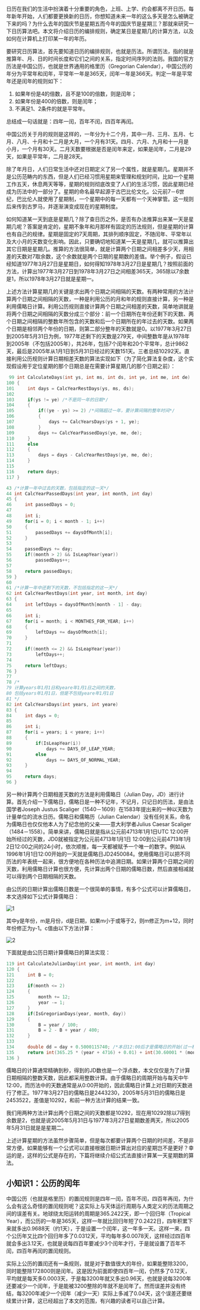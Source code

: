 日历在我们的生活中扮演着十分重要的角色，上班、上学、约会都离不开日历。每年新年开始，人们都要更换新的日历，你想知道未来一年的这么多天是怎么被确定下来的吗？为什么去年的国庆节是星期五而今年的国庆节是星期三？那就来研究一下日历算法吧。本文将介绍日历的编排规则，确定某日是星期几的计算方法，以及如何在计算机上打印某一年的年历。

要研究日历算法，首先要知道日历的编排规则，也就是历法。所谓历法，指的就是推算年、月、日的时间长度和它们之间的关系，指定时间序列的法则。我国的官方历法是中国公历，也就是世界通用的格里历（Gregorian Calendar），中国公历的年分为平常年和闰年，平常年一年是365天，闰年一年是366天。判定一年是平常年还是闰年的规则如下：


1. 如果年份是4的倍数，且不是100的倍数，则是闰年；
2. 如果年份是400的倍数，则是闰年；
3. 不满足1、2条件的就是平常年。


总结成一句话就是：四年一闰，百年不闰，四百年再闰。


中国公历关于月的规则是这样的，一年分为十二个月，其中一月、三月、五月、七月、八月、十月和十二月是大月，一个月有31天。四月、六月、九月和十一月是小月，一个月有30天。二月天数要根据是否是闰年来定，如果是闰年，二月是29天，如果是平常年，二月是28天。

除了年月日，人们日常生活中还对日期定义了另一个属性，就是星期几。星期并不是公历范畴内的东西，但是人们已经习惯用星期来管理和规划时间，比如一个星期工作五天，休息两天等等，星期的规则彻底改变了人们的生活习惯，因此星期已经成为历法中的一部分了。星期的命名最早起源于古巴比伦文化。公元前7－6世纪，巴比伦人就使用了星期制，一个星期中的每一天都有一个天神掌管。这一规则后来传到古罗马，并逐渐演变成现在的星期制度。

如何知道某一天到底是星期几？除了查日历之外，是否有办法推算出来某一天是星期几呢？答案是肯定的，星期不象年和月那样有固定的历法规则，但是星期的计算也有自己的规律。星期是固定的7天周期，其排列顺序固定，不随闰年、平常年以及大小月的天数变化影响。因此，只要确切地知道某一天是星期几，就可以推算出其它日期是星期几。推算的方法很简单，就是计算两个日期之间相差多少天，用相差的天数对7取余数，这个余数就是两个日期的星期数的差值。举个例子，假设已经知道1977年3月27日是星期日，如何得知1978年3月27日是星期几？按照前面的方法，计算出1977年3月27日到1978年3月27日之间相差365天，365除以7余数是1，所以1978年3月27日就是星期一。

上述方法计算星期几的关键是求出两个日期之间相隔的天数。有两种常用的方法计算两个日期之间相隔的天数，一种是利用公历的月和年的规则直接计算，另一种是利用儒略日计算。利用公历规则直接计算两个日期之间相差的天数，简单地讲就是将两个日期之间相隔的天数分成三个部分：前一个日期所在年份还剩下的天数、两个日期之间相隔的整数年所包含的天数和后一个日期所在的年过去的天数。如果两个日期是相邻两个年份的日期，则第二部分整年的天数就是0。以1977年3月27日到2005年5月31日为例，1977年还剩下的天数是279天，中间整数年是从1978年到2005年（不包括2005年），共26年，包括7个闰年和20个平常年，总计9862天，最后是2005年从1月1日到5月31日经过的天数151天。三者总结10292天。直接利用公历规则计算日期相差天数的算法实现如下（为了简化算法复杂度，这个实现假设用于定位星期的那个日期总是在需要计算星期几的那个日期之前）：

```cpp
 99 int CalculateDays(int ys, int ms, int ds, int ye, int me, int de)
100 {
101     int days = CalcYearRestDays(ys, ms, ds);
102 
103     if(ys != ye) /*不是同一年的日期*/
104     {
105         if((ye - ys) >= 2) /*间隔超过一年，要计算间隔的整年时间*/
106         {
107             days += CalcYearsDays(ys + 1, ye);
108         }
109         days += CalcYearPassedDays(ye, me, de);
110     }
111     else
112     {
113         days = days - CalcYearRestDays(ye, me, de);
114     }
115 
116     return days;
117 }
```

```cpp
43 /*计算一年中过去的天数，包括指定的这一天*/
44 int CalcYearPassedDays(int year, int month, int day)
45 {
46     int passedDays = 0;
47 
48     int i;
49     for(i = 0; i < month - 1; i++)
50     {
51         passedDays += daysOfMonth[i];
52     }
53 
54     passedDays += day;
55     if((month > 2) && IsLeapYear(year))
56         passedDays++;
57 
58     return passedDays;
59 }
60 
61 /*计算一年中还剩下的天数，不包括指定的这一天*/
62 int CalcYearRestDays(int year, int month, int day)
63 {
64     int leftDays = daysOfMonth[month - 1] - day;
65 
66     int i;
67     for(i = month; i < MONTHES_FOR_YEAR; i++)
68     {
69         leftDays += daysOfMonth[i];
70     }
71 
72     if((month <= 2) && IsLeapYear(year))
73         leftDays++;
74 
75     return leftDays;
76 }
77 
78 /*
79 计算years年1月1日和yeare年1月1日之间的天数，
80 包括years年1月1日，但是不包括yeare年1月1日
81 */
82 int CalcYearsDays(int years, int yeare)
83 {
84     int days = 0;
85 
86     int i;
87     for(i = years; i < yeare; i++)
88     {
89         if(IsLeapYear(i))
90             days += DAYS_OF_LEAP_YEAR;
91         else
92             days += DAYS_OF_NORMAL_YEAR;
93     }
94 
95     return days;
96 }
``` 

另一种计算两个日期相差天数的方法是利用儒略日（Julian Day，JD）进行计算。首先介绍一下儒略日，儒略日是一种不记年，不记月，只记日的历法，是由法国学者Joseph Justus Scaliger（1540－1609）在1583年提出来的一种以天数为计量单位的流水日历。儒略日和儒略历（Julian Calendar）没有任何关系，命名为儒略日也仅仅他本人为了纪念他的父亲――意大利学者Julius Caesar Scaliger（1484－1558）。简单来讲，儒略日就是指从公元前4713年1月1日UTC 12:00开始所经过的天数，JD0就被指定为公元前4713年1月1日 12:00到公元前4713年1月2日12:00之间的24小时，依次顺推，每一天都被赋予一个唯一的数字。例如从1996年1月1日12:00开始的一天就是儒略日JD2450084。使用儒略日可以把不同历法的年表统一起来，很方便地在各种历法中追溯日期。如果计算两个日期之间的天数，利用儒略日计算也很方便，先计算出两个日期的儒略日数，然后直接相减就可以得到两个日期相隔的天数。

由公历的日期计算出儒略日数是一个很简单的事情，有多个公式可以计算儒略日，本文选择如下公式计算儒略日：

![1](https://t.alipayobjects.com/images/T1wAtcXjRKXXXXXXXX.gif)

其中y是年份，m是月份，d是日期，如果m小于或等于2，则m修正为m+12，同时年份修正为y-1。c值由以下方法计算：

![2](https://t.alipayobjects.com/images/T1_kFcXdlAXXXXXXXX.gif)

下面就是由公历日期计算儒略日的算法实现：

```cpp
119 int CalculateJulianDay(int year, int month, int day)
120 {
121     int B = 0;
122 
123     if(month <= 2)
124     {
125         month += 12;
126         year -= 1;
127     }
128     if(IsGregorianDays(year, month, day))
129     {
130         B = year / 100;
131         B = 2 - B + year / 400;
132     }
133 
134     double dd = day + 0.5000115740; /*本日12:00后才是儒略日的开始(过一秒钟)*/
135     return int(365.25 * (year + 4716) + 0.01) + int(30.60001 * (month + 1)) + dd + B - 1524.5;
136 }
``` 

儒略日的计算通常精确到秒，得到的JD数也是一个浮点数，本文仅仅是为了计算日期相隔的整数天数，因此都采用整数计算。由于儒略日的周期开始与每天中午12:00，而历法中的天数通常是从0:00开始的，因此儒略日计算上对日期的天数进行了修正。1977年3月27日的儒略日是2443230，2005年5月31日的儒略日是2453522，差值是10292，和前一种方法计算的结果一致。

我们用两种方法计算出两个日期之间的天数都是10292，现在用10292除以7得到余数是2，也就是说2005年5月31日与1977年3月27日星期数差两天，所以2005年5月31日就是是星期二。

上述计算星期的方法虽然步骤简单，但是每次都要计算两个日期的时间差，不是非常方便。如果能够有一个公式可以直接根据日期计算出对应的星期岂不是更好？幸运的是，这样的公式是存在的，下篇将继续介绍公式法直接计算某一天星期数的算法。

 

 

 

## 小知识1：公历的闰年

中国公历（也就是格里历）的置闰规则是四年一闰，百年不闰，四百年再闰，为什么会有这么奇怪的置闰规则呢？这实际上与天体运行周期与人类定义的历法周期之间的误差有关。地球绕太阳运转的周期是365.2422天，即一个回归年（Tropical Year），而公历的一年是365天，这样一年就比回归年短了0.2422日，四年积累下来就多出0.9688天（约1天），于是设置一个闰年，这一年多一天。这样一来，四个公历年又比四个回归年多了0.0312天，平均每年多0.0078天，这样经过四百年就会多出3.12天，也就是说每四百年要减少3个闰年才行，于是就设置了百年不闰，四百年再闰的置闰规则。

实际上公历的置闰还有一条规则，就是对于数值很大的年份，如果能整除3200，同时能整除172800则是闰年。这是因为前面即使四百年一闰，仍然多了0.12天，平均就是每天多0.0003天，于是每3200年就又多出0.96天，也就是说每3200年还要减少一个闰年，于是能被3200整除的年就不是闰年了。然而误差并没有终结，每3200年减少一个闰年（减少一天）实际上多减了0.04天，这个误差还要继续累计计算，这已经超出了本文的范围，有兴趣的读者可以自己计算。
